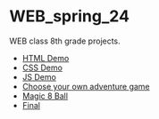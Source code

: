 # WEB_spring_24
WEB class 8th grade projects.

<ul>
  <li><a href="html_demo">HTML Demo</a></li>
  <li><a href="css_demo">CSS Demo</a></li>
  <li><a href="js_demo">JS Demo</a></li>
  <li><a href="choose_your_own_adventure">Choose your own adventure game</a></li>
  <li><a href="magic_8_ball">Magic 8 Ball</a></li>
  <li><a href="final"> Final</a></li>
</ul>
